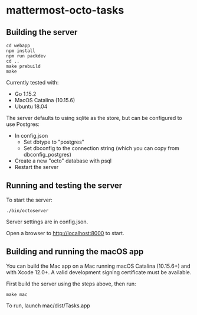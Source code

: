 # mattermost-octo-tasks

## Building the server

```
cd webapp
npm install
npm run packdev
cd ..
make prebuild
make
```

Currently tested with:
* Go 1.15.2
* MacOS Catalina (10.15.6)
* Ubuntu 18.04

The server defaults to using sqlite as the store, but can be configured to use Postgres:
* In config.json
	* Set dbtype to "postgres"
	* Set dbconfig to the connection string (which you can copy from dbconfig_postgres)
* Create a new "octo" database with psql
* Restart the server

## Running and testing the server

To start the server:
```
./bin/octoserver
```

Server settings are in config.json.

Open a browser to [http://localhost:8000](http://localhost:8000) to start.

## Building and running the macOS app
You can build the Mac app on a Mac running macOS Catalina (10.15.6+) and with Xcode 12.0+. A valid development signing certificate must be available.

First build the server using the steps above, then run:
```
make mac
```

To run, launch mac/dist/Tasks.app
